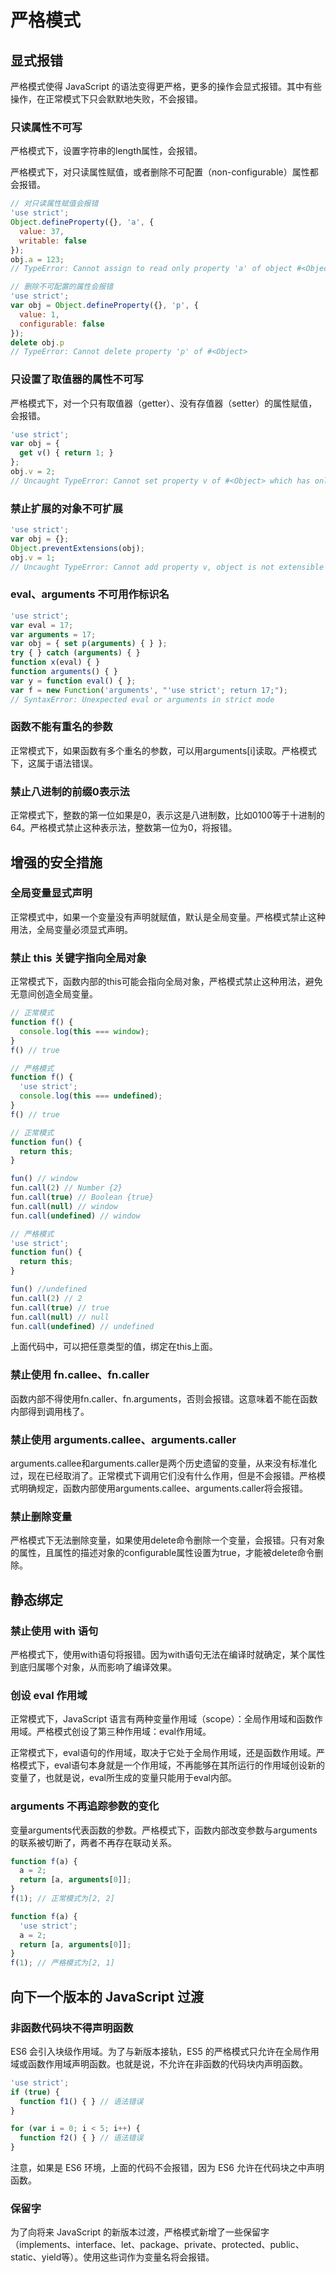 # 严格模式

## 显式报错
严格模式使得 JavaScript 的语法变得更严格，更多的操作会显式报错。其中有些操作，在正常模式下只会默默地失败，不会报错。

### 只读属性不可写

严格模式下，设置字符串的length属性，会报错。

严格模式下，对只读属性赋值，或者删除不可配置（non-configurable）属性都会报错。
```js
// 对只读属性赋值会报错
'use strict';
Object.defineProperty({}, 'a', {
  value: 37,
  writable: false
});
obj.a = 123;
// TypeError: Cannot assign to read only property 'a' of object #<Object>

// 删除不可配置的属性会报错
'use strict';
var obj = Object.defineProperty({}, 'p', {
  value: 1,
  configurable: false
});
delete obj.p
// TypeError: Cannot delete property 'p' of #<Object>
```

### 只设置了取值器的属性不可写
严格模式下，对一个只有取值器（getter）、没有存值器（setter）的属性赋值，会报错。
```js
'use strict';
var obj = {
  get v() { return 1; }
};
obj.v = 2;
// Uncaught TypeError: Cannot set property v of #<Object> which has only a getter
```

### 禁止扩展的对象不可扩展
```js
'use strict';
var obj = {};
Object.preventExtensions(obj);
obj.v = 1;
// Uncaught TypeError: Cannot add property v, object is not extensible
```
### eval、arguments 不可用作标识名

```js
'use strict';
var eval = 17;
var arguments = 17;
var obj = { set p(arguments) { } };
try { } catch (arguments) { }
function x(eval) { }
function arguments() { }
var y = function eval() { };
var f = new Function('arguments', "'use strict'; return 17;");
// SyntaxError: Unexpected eval or arguments in strict mode
```

### 函数不能有重名的参数
正常模式下，如果函数有多个重名的参数，可以用arguments[i]读取。严格模式下，这属于语法错误。

### 禁止八进制的前缀0表示法
正常模式下，整数的第一位如果是0，表示这是八进制数，比如0100等于十进制的64。严格模式禁止这种表示法，整数第一位为0，将报错。

## 增强的安全措施

### 全局变量显式声明
正常模式中，如果一个变量没有声明就赋值，默认是全局变量。严格模式禁止这种用法，全局变量必须显式声明。

### 禁止 this 关键字指向全局对象
正常模式下，函数内部的this可能会指向全局对象，严格模式禁止这种用法，避免无意间创造全局变量。
```js
// 正常模式
function f() {
  console.log(this === window);
}
f() // true

// 严格模式
function f() {
  'use strict';
  console.log(this === undefined);
}
f() // true
```

```js
// 正常模式
function fun() {
  return this;
}

fun() // window
fun.call(2) // Number {2}
fun.call(true) // Boolean {true}
fun.call(null) // window
fun.call(undefined) // window

// 严格模式
'use strict';
function fun() {
  return this;
}

fun() //undefined
fun.call(2) // 2
fun.call(true) // true
fun.call(null) // null
fun.call(undefined) // undefined
```

上面代码中，可以把任意类型的值，绑定在this上面。

### 禁止使用 fn.callee、fn.caller
函数内部不得使用fn.caller、fn.arguments，否则会报错。这意味着不能在函数内部得到调用栈了。

### 禁止使用 arguments.callee、arguments.caller
arguments.callee和arguments.caller是两个历史遗留的变量，从来没有标准化过，现在已经取消了。正常模式下调用它们没有什么作用，但是不会报错。严格模式明确规定，函数内部使用arguments.callee、arguments.caller将会报错。

### 禁止删除变量
严格模式下无法删除变量，如果使用delete命令删除一个变量，会报错。只有对象的属性，且属性的描述对象的configurable属性设置为true，才能被delete命令删除。

## 静态绑定

### 禁止使用 with 语句 
严格模式下，使用with语句将报错。因为with语句无法在编译时就确定，某个属性到底归属哪个对象，从而影响了编译效果。

### 创设 eval 作用域
正常模式下，JavaScript 语言有两种变量作用域（scope）：全局作用域和函数作用域。严格模式创设了第三种作用域：eval作用域。

正常模式下，eval语句的作用域，取决于它处于全局作用域，还是函数作用域。严格模式下，eval语句本身就是一个作用域，不再能够在其所运行的作用域创设新的变量了，也就是说，eval所生成的变量只能用于eval内部。

### arguments 不再追踪参数的变化 
变量arguments代表函数的参数。严格模式下，函数内部改变参数与arguments的联系被切断了，两者不再存在联动关系。

```js
function f(a) {
  a = 2;
  return [a, arguments[0]];
}
f(1); // 正常模式为[2, 2]

function f(a) {
  'use strict';
  a = 2;
  return [a, arguments[0]];
}
f(1); // 严格模式为[2, 1]
```

## 向下一个版本的 JavaScript 过渡
### 非函数代码块不得声明函数
ES6 会引入块级作用域。为了与新版本接轨，ES5 的严格模式只允许在全局作用域或函数作用域声明函数。也就是说，不允许在非函数的代码块内声明函数。
```js
'use strict';
if (true) {
  function f1() { } // 语法错误
}

for (var i = 0; i < 5; i++) {
  function f2() { } // 语法错误
}
```
注意，如果是 ES6 环境，上面的代码不会报错，因为 ES6 允许在代码块之中声明函数。

### 保留字
为了向将来 JavaScript 的新版本过渡，严格模式新增了一些保留字（implements、interface、let、package、private、protected、public、static、yield等）。使用这些词作为变量名将会报错。